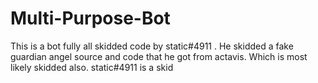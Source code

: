 # Multi-Purpose-Bot
This is a bot fully all skidded code by static#4911 . He skidded a fake guardian angel source and code that he got from actavis. Which is most likely skidded also.
static#4911 is a skid
